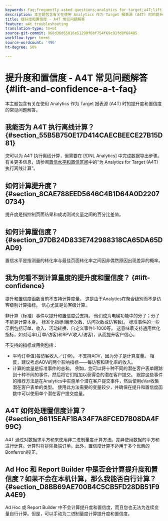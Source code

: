 ```yaml
---
keywords: faq;frequently asked questions;analytics for target;a4T;lift;ad hoc;report builder;confidence
description: 本主题包含有关在使用 Analytics 作为 Target 报表源 (A4T) 时的提升度和置信度的常见问题解答。
title: 提升度和置信度 - A4T 常见问题解答
feature: a4t troubleshooting
translation-type: tm+mt
source-git-commit: 968d36d65016e51290f6bf754f69c91fd8f68405
workflow-type: tm+mt
source-wordcount: '496'
ht-degree: 50%

---
```



# 提升度和置信度 - A4T 常见问题解答{#lift-and-confidence-a-t-faq}

本主题包含有关在使用 Analytics 作为 Target 报表源 (A4T) 时的提升度和置信度的常见问题解答。

## 我能否为 A4T 执行离线计算？{#section_55B5B750E17D414CAECBEECE27B15D81}

您可以为 A4T 执行离线计算，但需要在 [!DNL Analytics] 中完成数据导出步骤。有关更多信息，请参阅[置信水平和置信区间](/help/c-reports/conversion-rate.md#concept_0D0002A1EBDF420E9C50E2A46F36629B)中的“为 Analytics for Target (A4T) 执行离线计算”。

## 如何计算提升度？{#section_8CAE788EED5646C4B1D64A0D22070734}

提升度是指控制页面结果和成功测试变量之间的百分比差值。

## 如何计算置信度？ {#section_97DB24D833E742988318CA65DA65DAD9}

置信水平是指测量的转化率与最佳页面转化率之间因非偶然原因出现差异的概率。

## 我为何看不到计算量度的提升度和置信度？ {#lift-confidence}

提升和置信度函数当前不支持计算度量。 这是由于Analytics在聚合级别而不是访客级别计算指标。 信心尤其是访客级计算。

非计算（标准）事件以提升和置信度受支持。 他们成为电梯功能中的分子；分子不能是计算本身。 标准化指标(展示次数、访问次数或访客数)。 标准事件的一些示例包括订单、收入、活动转换、自定义事件1-1000等。 这意味着支持通用优化指标，如对话率(订单/访客)和RPV(收入/访客)，从而提升客户信心。

不支持的指标或用例包括：

* 平均订单值(每访客收入／订单)。 不支持AOV，因为分子是计算度量。 相反，建议考虑AOV的两个影响指标——每访客和转化率的收入。
* 计算的度量是标准事件的总和。 例如，您可以将十种不同的潜在客户表单跟踪到十种不同的事件，然后将它们相加以获得总的潜在客户提交。 跟踪这些事件的推荐方法是在Analytics中实施单个潜在客户提交事件，然后使用eVar收集潜在客户表单的类型。 使用此方法需要的变量较少，并确保在提升和置信度函数中可以使用单个潜在客户提交度量。

## A4T 如何处理置信度计算？{#section_66115EAF1BA34F7A8FCED7B08DA4F99C}

A4T 通过对数据求平方和来使用非二进制量度计算方法。差异使用数据的平方和进行计算。计算时将排除极端订单。此外，置信度计算不适用于多个优惠的Bonferroni校正。

## Ad Hoc 和 Report Builder 中是否会计算提升度和置信度？如果不会在本机计算，那么我能否自行计算？ {#section_D8BB69AE700B4C5CB5FD28DB51F9A4E9}

Ad Hoc 或 Report Builder 中不会计算提升度和置信度，而且您也无法为连续变量自行计算。但是，可以手动为二进制量度计算提升度和置信度。
